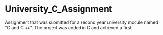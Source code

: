 # University_C_Assignment
Assignment that was submitted for a second year university module named "C and C ++". The project was coded in C and achieved a first.
